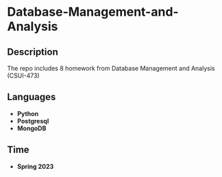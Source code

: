# Database-Management-and-Analysis

<h2>Description</h2>
The repo includes 8 homework from Database Management and Analysis (CSUI-473)
<br />


<h2>Languages</h2>

- <b>Python</b>
- <b>Postgresql</b>
- <b>MongoDB</b> 

<h2>Time</h2>

- <b>Spring 2023</b>
